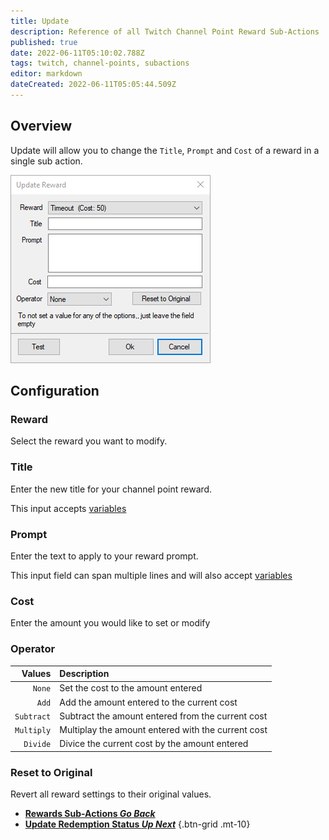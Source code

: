 ```yaml
---
title: Update
description: Reference of all Twitch Channel Point Reward Sub-Actions
published: true
date: 2022-06-11T05:10:02.788Z
tags: twitch, channel-points, subactions
editor: markdown
dateCreated: 2022-06-11T05:05:44.509Z
---
```


## Overview
Update will allow you to change the `Title`, `Prompt` and `Cost` of a reward in a single sub action.

![update_reward.png](/update_reward.png)

## Configuration
### Reward
Select the reward you want to modify.

### Title
Enter the new title for your channel point reward.

This input accepts [variables](/en/Variables)

### Prompt
Enter the text to apply to your reward prompt.

This input field can span multiple lines and will also accept [variables](/en/Variables)

### Cost
Enter the amount you would like to set or modify

### Operator
| Values | Description |
|-------:|:------------|
|`None`| Set the cost to the amount entered
|`Add`| Add the amount entered to the current cost
|`Subtract`| Subtract the amount entered from the current cost
|`Multiply`| Multiplay the amount entered with the current cost
|`Divide`| Divice the current cost by the amount entered

### Reset to Original
Revert all reward settings to their original values.


- [<i class="mdi mdi-chevron-left"></i>**Rewards Sub-Actions *Go Back***](/en/Sub-Actions/Rewards)
- [<i class="mdi mdi-twitch text--twitch"></i>**Update Redemption Status *Up Next***](/en/Sub-Actions/Rewards/Update-Redemption-Status)
{.btn-grid .mt-10}